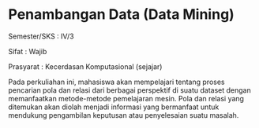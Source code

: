 # Penambangan Data (Data Mining)

Semester/SKS	: IV/3

Sifat	: Wajib

Prasyarat	: Kecerdasan Komputasional (sejajar)

Pada perkuliahan ini, mahasiswa akan mempelajari tentang proses pencarian pola dan relasi dari berbagai perspektif di suatu dataset dengan memanfaatkan metode-metode pemelajaran mesin. Pola dan relasi yang ditemukan akan diolah menjadi informasi yang bermanfaat untuk mendukung pengambilan keputusan atau penyelesaian suatu masalah.

```{tableofcontents}
```
